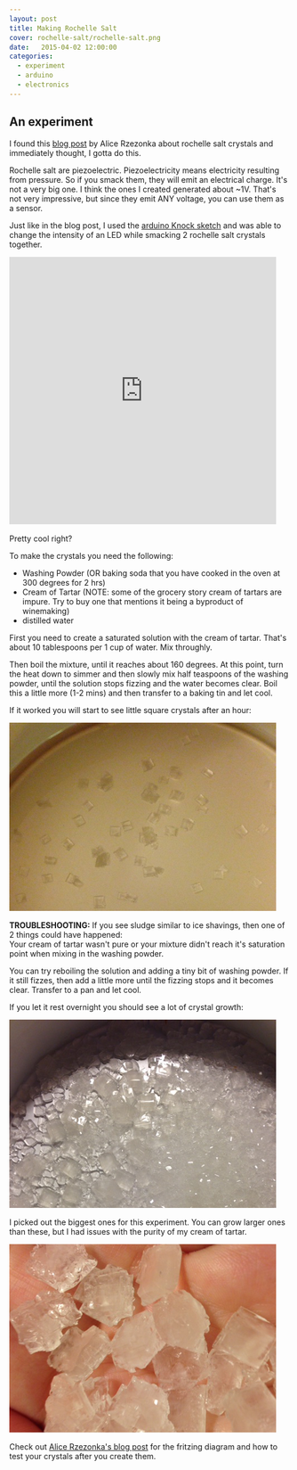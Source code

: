 ```yaml
---
layout: post
title: Making Rochelle Salt
cover: rochelle-salt/rochelle-salt.png
date:   2015-04-02 12:00:00
categories:
  - experiment
  - arduino
  - electronics
---
```

## An experiment

I found this <a href="http://softcircuits.agustinaandreoletti.com/samples/sample-3/rochelle-salt-piezoelectronic/" target="_blank"> blog post</a> by Alice Rzezonka about rochelle salt crystals and immediately thought, I gotta do this.

 Rochelle salt are piezoelectric. Piezoelectricity means electricity resulting from pressure. So if you smack them, they will emit an electrical charge. It's not a very big one. I think the ones I created generated about ~1V. That's not very impressive, but since they emit ANY voltage, you can use them as a sensor. 

 Just like in the blog post, I used the [arduino Knock sketch](http://arduino.cc/en/tutorial/knock) and was able to change the intensity of an LED while smacking 2 rochelle salt crystals together.
 <iframe src="https://vine.co/v/OYUHv3npXbj/embed/simple" width="480" height="480" frameborder="0"></iframe><script src="https://platform.vine.co/static/scripts/embed.js"></script>


Pretty cool right?

To make the crystals you need the following:

- Washing Powder  (OR baking soda that you have cooked in the oven at 300 degrees for 2 hrs)
- Cream of Tartar (NOTE: some of the grocery story cream of tartars are impure. Try to buy one that mentions it being a byproduct of winemaking)
- distilled water

First you need to create a saturated solution with the cream of tartar.  That's about 10 tablespoons per 1 cup of water. Mix throughly. 

Then boil the mixture, until it reaches about 160 degrees. At this point, turn the heat down to simmer and then slowly mix half teaspoons of the washing powder, until the solution stops fizzing and the water becomes clear. Boil this a little more (1-2 mins) and then transfer to a baking tin and let cool.

If it worked you will start to see little square crystals after an hour:

![mini crystals](/images/rochelle-salt/crystals-1.png)

**TROUBLESHOOTING:** If you see sludge similar to ice shavings, then one of 2 things could have happened:  
Your cream of tartar wasn't pure or your mixture didn't reach it's saturation point when mixing in the washing powder. 

You can try reboiling the solution and adding a tiny bit of washing powder. If it still fizzes, then add a little more until the fizzing stops and it becomes clear. Transfer to a pan and let cool.

If you let it rest overnight you should see a lot of crystal growth:

![crystals](/images/rochelle-salt/crystals-2.png)

I picked out the biggest ones for this experiment. You can grow larger ones than these, but I had issues with the purity of my cream of tartar.

![crystals](/images/rochelle-salt/crystals-3.png)



Check out <a href="http://softcircuits.agustinaandreoletti.com/samples/sample-3/rochelle-salt-piezoelectronic/" target="_blank">Alice Rzezonka's blog post</a> for the fritzing diagram and how to test your crystals after you create them. 

